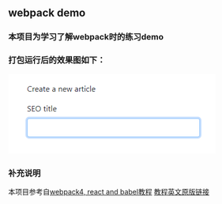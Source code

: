 

## webpack demo

### 本项目为学习了解webpack时的练习demo

### 打包运行后的效果图如下：

![image](https://github.com/victorelf/webpack-demo/blob/master/images/demo.png)

### 补充说明

本项目参考自[webpack4, react and babel教程](https://zhuanlan.zhihu.com/p/47704649)
[教程英文原版链接](https://www.valentinog.com/blog/babel/#How_to_set_up_React_Webpack_and_Babel_what_you_will_learn)


